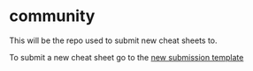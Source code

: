 # community  
  
This will be the repo used to submit new cheat sheets to.  

To submit a new cheat sheet go to the [new submission template](https://github.com/cheatsheetz/community/issues/new?assignees=casjay&labels=submission&template=submission.md&title=%5BSubmission%5D)  
